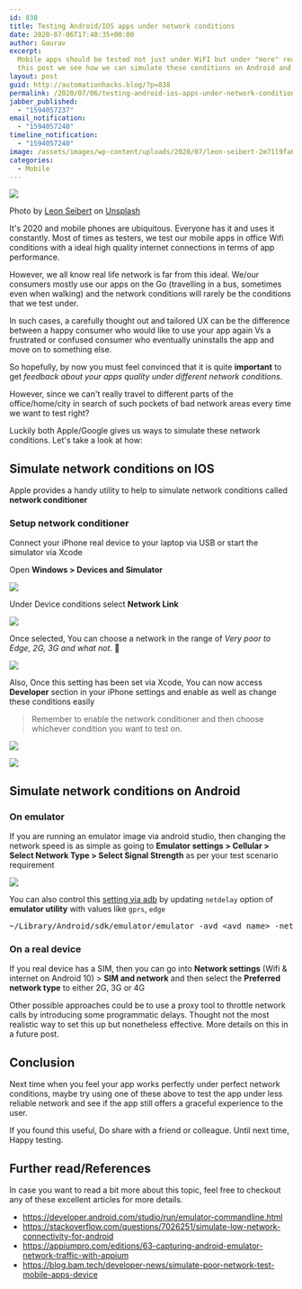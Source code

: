 ```yaml
---
id: 838
title: Testing Android/IOS apps under network conditions
date: 2020-07-06T17:40:35+00:00
author: Gaurav
excerpt:
  Mobile apps should be tested not just under WiFI but under "more" realistic network conditions. In
  this post we see how we can simulate these conditions on Android and IOS native apps.
layout: post
guid: http://automationhacks.blog/?p=838
permalink: /2020/07/06/testing-android-ios-apps-under-network-conditions/
jabber_published:
  - "1594057237"
email_notification:
  - "1594057240"
timeline_notification:
  - "1594057240"
image: /assets/images/wp-content/uploads/2020/07/leon-seibert-2m71l9fa6mg-unsplash.jpg
categories:
  - Mobile
---
```


![](/assets/images/wp-content/uploads/2020/07/leon-seibert-2m71l9fa6mg-unsplash.jpg)

Photo by
[Leon Seibert](https://unsplash.com/@yapics?utm_source=unsplash&utm_medium=referral&utm_content=creditCopyText)
on
[Unsplash](https://unsplash.com/s/photos/slow-internet?utm_source=unsplash&utm_medium=referral&utm_content=creditCopyText)

It's 2020 and mobile phones are ubiquitous. Everyone has it and uses it constantly. Most of times as
testers, we test our mobile apps in office Wifi conditions with a ideal high quality internet
connections in terms of app performance.

However, we all know real life network is far from this ideal. We/our consumers mostly use our apps
on the Go (travelling in a bus, sometimes even when walking) and the network conditions will rarely
be the conditions that we test under.

In such cases, a carefully thought out and tailored UX can be the difference between a happy
consumer who would like to use your app again Vs a frustrated or confused consumer who eventually
uninstalls the app and move on to something else.

So hopefully, by now you must feel convinced that it is quite **important** to get _feedback about
your apps quality under different network conditions_.

However, since we can't really travel to different parts of the office/home/city in search of such
pockets of bad network areas every time we want to test right?

Luckily both Apple/Google gives us ways to simulate these network conditions. Let's take a look at
how:

## Simulate network conditions on IOS

Apple provides a handy utility to help to simulate network conditions called **network conditioner**

### Setup network conditioner

Connect your iPhone real device to your laptop via USB or start the simulator via Xcode

Open **Windows > Devices and Simulator**

![](/assets/images/wp-content/uploads/2020/07/nwc_1.png)

Under Device conditions select **Network Link**

![](/assets/images/wp-content/uploads/2020/07/nwc_2.png)

Once selected, You can choose a network in the range of _Very poor to Edge, 2G, 3G and what not_. 🥳

![](/assets/images/wp-content/uploads/2020/07/nwc_3.png)

Also, Once this setting has been set via Xcode, You can now access **Developer** section in your
iPhone settings and enable as well as change these conditions easily

> Remember to enable the network conditioner and then choose whichever condition you want to test on.

![](/assets/images/wp-content/uploads/2020/07/nwc_4.png)

![](/assets/images/wp-content/uploads/2020/07/nwc_5.png)

## Simulate network conditions on Android

### On emulator

If you are running an emulator image via android studio, then changing the network speed is as
simple as going to **Emulator settings > Cellular > Select Network Type > Select Signal Strength**
as per your test scenario requirement

![](/assets/images/wp-content/uploads/2020/07/android_studio_cellular.png)

You can also control this
[setting via adb](https://developer.android.com/studio/run/emulator-commandline.html) by updating
`netdelay` option of **emulator utility** with values like `gprs`, `edge`

<pre class="wp-block-syntaxhighlighter-code">~/Library/Android/sdk/emulator/emulator -avd &lt;avd_name&gt; -netdelay none -netspeed full</pre>

### On a real device

If you real device has a SIM, then you can go into **Network settings** (Wifi & internet on
Android 10) > **SIM and network** and then select the **Preferred network type** to either 2G, 3G or
4G

Other possible approaches could be to use a proxy tool to throttle network calls by introducing some
programmatic delays. Thought not the most realistic way to set this up but nonetheless effective.
More details on this in a future post.

## Conclusion

Next time when you feel your app works perfectly under perfect network conditions, maybe try using
one of these above to test the app under less reliable network and see if the app still offers a
graceful experience to the user.

If you found this useful, Do share with a friend or colleague. Until next time, Happy testing.

## Further read/References

In case you want to read a bit more about this topic, feel free to checkout any of these excellent
articles for more details.

- <https://developer.android.com/studio/run/emulator-commandline.html>
- <https://stackoverflow.com/questions/7026251/simulate-low-network-connectivity-for-android>
- <https://appiumpro.com/editions/63-capturing-android-emulator-network-traffic-with-appium>
- <https://blog.bam.tech/developer-news/simulate-poor-network-test-mobile-apps-device>
